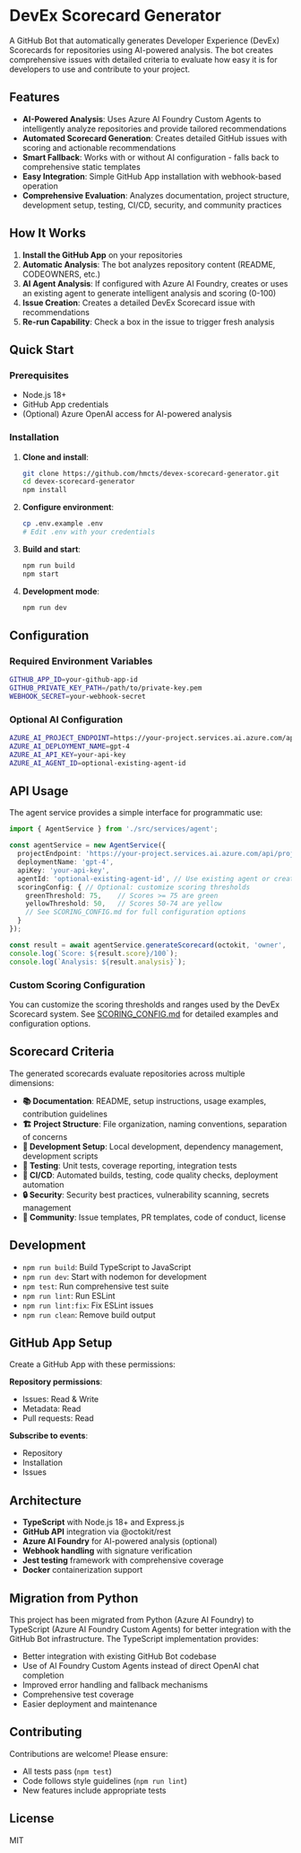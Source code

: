 # DevEx Scorecard Generator

A GitHub Bot that automatically generates Developer Experience (DevEx) Scorecards for repositories using AI-powered analysis. The bot creates comprehensive issues with detailed criteria to evaluate how easy it is for developers to use and contribute to your project.

## Features

- **AI-Powered Analysis**: Uses Azure AI Foundry Custom Agents to intelligently analyze repositories and provide tailored recommendations
- **Automated Scorecard Generation**: Creates detailed GitHub issues with scoring and actionable recommendations  
- **Smart Fallback**: Works with or without AI configuration - falls back to comprehensive static templates
- **Easy Integration**: Simple GitHub App installation with webhook-based operation
- **Comprehensive Evaluation**: Analyzes documentation, project structure, development setup, testing, CI/CD, security, and community practices

## How It Works

1. **Install the GitHub App** on your repositories
2. **Automatic Analysis**: The bot analyzes repository content (README, CODEOWNERS, etc.)
3. **AI Agent Analysis**: If configured with Azure AI Foundry, creates or uses an existing agent to generate intelligent analysis and scoring (0-100)
4. **Issue Creation**: Creates a detailed DevEx Scorecard issue with recommendations
5. **Re-run Capability**: Check a box in the issue to trigger fresh analysis

## Quick Start

### Prerequisites
- Node.js 18+
- GitHub App credentials
- (Optional) Azure OpenAI access for AI-powered analysis

### Installation

1. **Clone and install**:
   ```bash
   git clone https://github.com/hmcts/devex-scorecard-generator.git
   cd devex-scorecard-generator
   npm install
   ```

2. **Configure environment**:
   ```bash
   cp .env.example .env
   # Edit .env with your credentials
   ```

3. **Build and start**:
   ```bash
   npm run build
   npm start
   ```

4. **Development mode**:
   ```bash
   npm run dev
   ```

## Configuration

### Required Environment Variables
```bash
GITHUB_APP_ID=your-github-app-id
GITHUB_PRIVATE_KEY_PATH=/path/to/private-key.pem
WEBHOOK_SECRET=your-webhook-secret
```

### Optional AI Configuration
```bash
AZURE_AI_PROJECT_ENDPOINT=https://your-project.services.ai.azure.com/api/projects/your-project
AZURE_AI_DEPLOYMENT_NAME=gpt-4
AZURE_AI_API_KEY=your-api-key
AZURE_AI_AGENT_ID=optional-existing-agent-id
```

## API Usage

The agent service provides a simple interface for programmatic use:

```typescript
import { AgentService } from './src/services/agent';

const agentService = new AgentService({
  projectEndpoint: 'https://your-project.services.ai.azure.com/api/projects/your-project',
  deploymentName: 'gpt-4',
  apiKey: 'your-api-key',
  agentId: 'optional-existing-agent-id', // Use existing agent or create new one
  scoringConfig: { // Optional: customize scoring thresholds
    greenThreshold: 75,    // Scores >= 75 are green
    yellowThreshold: 50,   // Scores 50-74 are yellow
    // See SCORING_CONFIG.md for full configuration options
  }
});

const result = await agentService.generateScorecard(octokit, 'owner', 'repo');
console.log(`Score: ${result.score}/100`);
console.log(`Analysis: ${result.analysis}`);
```

### Custom Scoring Configuration

You can customize the scoring thresholds and ranges used by the DevEx Scorecard system. See [SCORING_CONFIG.md](./SCORING_CONFIG.md) for detailed examples and configuration options.

## Scorecard Criteria

The generated scorecards evaluate repositories across multiple dimensions:

- **📚 Documentation**: README, setup instructions, usage examples, contribution guidelines
- **🏗️ Project Structure**: File organization, naming conventions, separation of concerns  
- **🔧 Development Setup**: Local development, dependency management, development scripts
- **🧪 Testing**: Unit tests, coverage reporting, integration tests
- **🚀 CI/CD**: Automated builds, testing, code quality checks, deployment automation
- **🔒 Security**: Security best practices, vulnerability scanning, secrets management
- **🤝 Community**: Issue templates, PR templates, code of conduct, license

## Development

- `npm run build`: Build TypeScript to JavaScript
- `npm run dev`: Start with nodemon for development  
- `npm test`: Run comprehensive test suite
- `npm run lint`: Run ESLint
- `npm run lint:fix`: Fix ESLint issues
- `npm run clean`: Remove build output

## GitHub App Setup

Create a GitHub App with these permissions:

**Repository permissions**:
- Issues: Read & Write
- Metadata: Read
- Pull requests: Read

**Subscribe to events**:
- Repository
- Installation  
- Issues

## Architecture

- **TypeScript** with Node.js 18+ and Express.js
- **GitHub API** integration via @octokit/rest
- **Azure AI Foundry** for AI-powered analysis (optional)
- **Webhook handling** with signature verification
- **Jest testing** framework with comprehensive coverage
- **Docker** containerization support

## Migration from Python

This project has been migrated from Python (Azure AI Foundry) to TypeScript (Azure AI Foundry Custom Agents) for better integration with the GitHub Bot infrastructure. The TypeScript implementation provides:

- Better integration with existing GitHub Bot codebase
- Use of AI Foundry Custom Agents instead of direct OpenAI chat completion
- Improved error handling and fallback mechanisms  
- Comprehensive test coverage
- Easier deployment and maintenance

## Contributing

Contributions are welcome! Please ensure:
- All tests pass (`npm test`)
- Code follows style guidelines (`npm run lint`)
- New features include appropriate tests

## License

MIT
